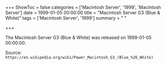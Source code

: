 +++
ShowToc = false
categories = ['Macintosh Server', '1999', 'Macintosh Server']
date = 1999-01-05 00:00:00
title = "Macintosh Server G3 (Blue & White)"
tags = ['Macintosh Server', '1999']
summary = " "

+++

The Macintosh Server G3 (Blue & White) was released on 1999-01-05 00:00:00.

Source: `https://en.wikipedia.org/wiki/Power_Macintosh_G3_(Blue_%26_White)`


